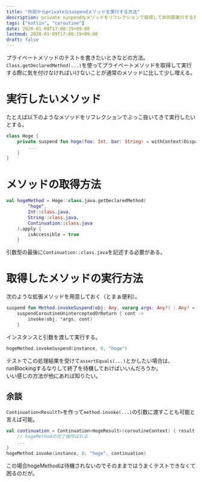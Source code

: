 ```yaml
---
title: "外部からprivateなsuspendメソッドを実行する方法"
description: private suspendなメソッドをリフレクションで取得して非同期実行する方法。
tags: ["kotlin", "coroutine"]
date: 2020-01-09T17:08:19+09:00
lastmod: 2020-01-09T17:08:19+09:00
draft: false
---
```


プライベートメソッドのテストを書きたいときなどの方法。  
`Class.getDeclaredMethod(...)`を使ってプライベートメソッドを取得して実行する際に気を付けなければいけないことが通常のメソッドに比して少し増える。

# 実行したいメソッド

たとえば以下のようなメソッドをリフレクションでぶっこ抜いてきて実行したいとする。

```kt
class Hoge {
    private suspend fun hoge(foo: Int, bar: String) = withContext(Dispachers.IO) {
        ...
    }
}
```

# メソッドの取得方法

```kt
val hogeMethod = Hoge::class.java.getDeclaredMethod(
        "hoge",
        Int::class.java,
        String::class.java,
        Continuation::class.java
    ).apply {
        isAccessible = true
    }
```

引数型の最後に`Continuation::class.java`を記述する必要がある。

# 取得したメソッドの実行方法

次のような拡張メソッドを用意しておく（とまぁ便利）。

```kt
suspend fun Method.invokeSuspend(obj: Any, vararg args: Any?) : Any? =
    suspendCoroutineUninterceptedOrReturn { cont ->
        invoke(obj, *args, cont)
    }
```

インスタンスと引数を渡して実行する。

```kt
hogeMethod.invokeSuspend(instance, 0, "hoge")
```

テストでこの処理結果を受けて`assertEquals(...)`とかしたい場合は、  
runBlockingするなりして終了を待機しておけばいいんだろうか。  
いい感じの方法が他にあれば知りたい。


## 余談

`Continuation<ResultT>`を作って`method.invoke(...)`の引数に渡すことも可能と言えば可能。

```kt
val continuation = Continuation<HogeResult>(coroutineContext) { result ->
    // hogeMethodの完了後呼ばれる
    ...
}
hogeMethod.invoke(instance, 0, "hoge", continuation)
```

この場合hogeMethodは待機されないのでそのままではうまくテストできなくて困るのだが。
